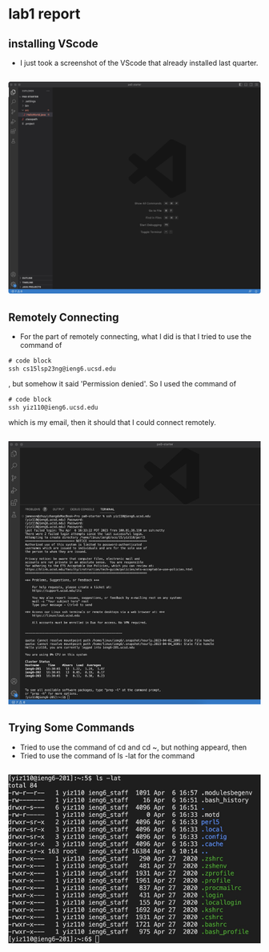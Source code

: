 # lab1 report

## installing VScode

* I just took a screenshot of the VScode that already installed last quarter.

![Image](vscode.jpg)
---

## Remotely Connecting
* For the part of remotely connecting, what I did is that I tried to use the command of 
```
# code block
ssh cs15lsp23ng@ieng6.ucsd.edu
```
, but somehow it said 'Permission denied'. So I used the command of 
```
# code block
ssh yiz110@ieng6.ucsd.edu
```
which is my email, then it should that I could connect remotely.

![Image](login.jpg)
---

## Trying Some Commands

* Tried to use the command of cd and cd ~, but nothing appeard, then
* Tried to use the command of ls -lat for the command

![Image](command.jpg)
---
